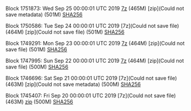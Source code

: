 Block 1751873: Wed Sep 25 00:00:01 UTC 2019 [7z]() (465M) [zip](Could not save metadata) (501M) [SHA256]()

Block 1750586: Tue Sep 24 00:00:01 UTC 2019 [7z](Could not save file) (464M) [zip](Could not save file) (501M) [SHA256](https://transfer.sh/10IzrQ/sha256.txt)

Block 1749291: Mon Sep 23 00:00:01 UTC 2019 [7z]() (464M) [zip](Could not save file) (501M) [SHA256]()

Block 1747995: Sun Sep 22 00:00:01 UTC 2019 [7z]() (464M) [zip](Could not save file) (500M) [SHA256](https://transfer.sh/isCFC/sha256.txt)

Block 1746696: Sat Sep 21 00:00:01 UTC 2019 [7z](Could not save file) (463M) [zip](Could not save metadata) (500M) [SHA256](https://transfer.sh/160ISe/sha256.txt)

Block 1745407: Fri Sep 20 00:00:01 UTC 2019 [7z](Could not save file) (463M) [zip]() (500M) [SHA256]()
